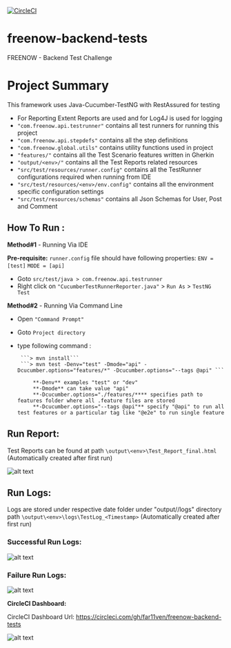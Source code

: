 [![CircleCI](https://circleci.com/gh/far11ven/freenow-backend-tests/tree/develop.svg?style=svg)](https://circleci.com/gh/far11ven/freenow-backend-tests/tree/develop)

# freenow-backend-tests
FREENOW - Backend Test Challenge

# Project Summary

This framework uses Java-Cucumber-TestNG with RestAssured for testing

- For Reporting Extent Reports are used and for Log4J is used for logging 
- ```"com.freenow.api.testrunner"``` contains all test runners for running this project
- ```"com.freenow.api.stepdefs"``` contains all the step definitions
- ```"com.freenow.global.utils"``` contains utility functions used in project
- ```"features/"``` contains all the Test Scenario features written in Gherkin
- ```"output/<env>/"``` contains all the Test Reports related resources
- ```"src/test/resources/runner.config"``` contains all the TestRunner configurations required when running from IDE
- ```"src/test/resources/<env>/env.config"``` contains all the environment specific configuration settings
- ```"src/test/resources/schemas"``` contains all Json Schemas for User, Post and Comment




## How To Run :

 **Method#1** - Running Via IDE
 
 **Pre-requisite:**
 ```runner.config``` file should have following properties:
 ```ENV	= [test]```
 ```MODE = [api]```
 
 - Goto ```src/test/java > com.freenow.api.testrunner```
 - Right click on ```"CucumberTestRunnerReporter.java"``` > ```Run As``` > ```TestNG Test```
 
 
 **Method#2** - Running Via Command Line
 - Open ```"Command Prompt"```
 - Goto ```Project directory```
 - type following command : 
 
 		```> mvn install```
 		```> mvn test -Denv="test" -Dmode="api" -Dcucumber.options="features/*" -Dcucumber.options="--tags @api" ```
 			
 			**-Denv** examples "test" or "dev"
 			**-Dmode** can take value "api"
 			**-Dcucumber.options="./features/**** specifies path to features folder where all .feature files are stored
 			**-Dcucumber.options="--tags @api"** specify "@api" to run all test features or a particular tag like "@e2e" to run single feature
 		
## Run Report: 
Test Reports can be found at path ```\output\<env>\Test_Report_final.html``` (Automatically created after first run) 

![alt text](https://raw.githubusercontent.com/far11ven/freenow-backend-tests/develop/src/test/resources/images/Screenshot_TestReport.png)

## Run Logs: 

Logs are stored under respective date folder under "output/<env>/logs" directory path ```\output\<env>\logs\TestLog_<Timestamp>``` (Automatically created after first run)

### Successful Run Logs: 
![alt text](https://raw.githubusercontent.com/far11ven/freenow-backend-tests/develop/src/test/resources/images/Screenshot_TestLogs_pass.png)

### Failure Run Logs: 
![alt text](https://raw.githubusercontent.com/far11ven/freenow-backend-tests/develop/src/test/resources/images/Screenshot_TestLogs_fail.png)

**CircleCI Dashboard:**

CircleCI Dashboard Url: https://circleci.com/gh/far11ven/freenow-backend-tests

![alt text](https://raw.githubusercontent.com/far11ven/freenow-backend-tests/develop/src/test/resources/images/Screenshot_CircleCI.png)

